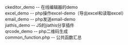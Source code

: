 ckeditor_demo       -- 在线编辑器的demo <br />
excel_demo          -- php操作excel-demo（导出excel和读取excel）<br />
email_demo          -- php发送email-demo<br />
jiathis_demo        -- JS的jiathis分享插件 <br/>
qrcode_demo         -- php二维码生成<br/>
common_function.php -- 公共函数汇总 <br />
